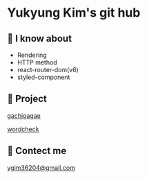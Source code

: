 Yukyung Kim's git hub
====       
📘 I know about
----
- Rendering
- HTTP method 
- react-router-dom(v6)
- styled-component


📂 Project 
----
<a href="https://github.com/yukyung123/gachigagae"> gachigagae </a>

<a href="https://github.com/wordcheck/wordcheck-web"> wordcheck </a>



📧 Contect me 
----
ygim36204@gmail.com
